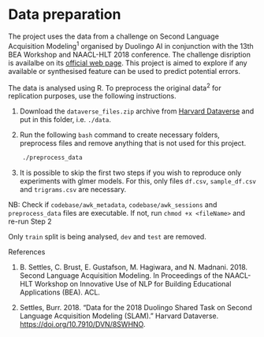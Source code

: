 # Data preparation

The project uses the data from a challenge on Second Language Acquisition Modeling<sup>1</sup> organised by Duolingo AI in conjunction with the 13th BEA Workshop and NAACL-HLT 2018 conference. The challenge disription is availalbe on its [official web page](http://sharedtask.duolingo.com/2018). This project is aimed to explore if any available or synthesised feature can be used to predict potential errors.

The data is analysed using R. To preprocess the original data<sup>2</sup> for replication purposes,
use the following instructions.

1. Download the `dataverse_files.zip` archive from [Harvard Dataverse](https://dataverse.harvard.edu/dataset.xhtml?persistentId=doi:10.7910/DVN/8SWHNO) and put in this folder, i.e. `./data`.

2. Run the following `bash` command to create necessary folders, preprocess files and remove anything that is not used for this project.

```bash
    ./preprocess_data
```

3. It is possible to skip the first two steps if you wish to reproduce only experiments with glmer models. For this, only files `df.csv`, `sample_df.csv` and `trigrams.csv` are necessary.

NB: Check if `codebase/awk_metadata`, `codebase/awk_sessions` and `preprocess_data` files are executable. If not, run `chmod +x <fileName>` and re-run Step 2

Only `train` split is being analysed, `dev` and `test` are removed.

References

1. B. Settles, C. Brust, E. Gustafson, M. Hagiwara, and N. Madnani. 2018. Second Language Acquisition Modeling. In Proceedings of the NAACL-HLT Workshop on Innovative Use of NLP for Building Educational Applications (BEA). ACL.

2. Settles, Burr. 2018. “Data for the 2018 Duolingo Shared Task on Second Language Acquisition Modeling
(SLAM).” Harvard Dataverse. https://doi.org/10.7910/DVN/8SWHNO.
